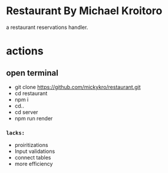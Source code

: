 # Restaurant By Michael Kroitoro
 
a restaurant reservations handler.

# actions
## open terminal
- git clone https://github.com/mickykro/restaurant.git
- cd restaurant
- npm i 
- cd.. 
- cd server
- npm run render

### `lacks: `
- proiritizations
- Input validations
- connect tables
- more efficiency